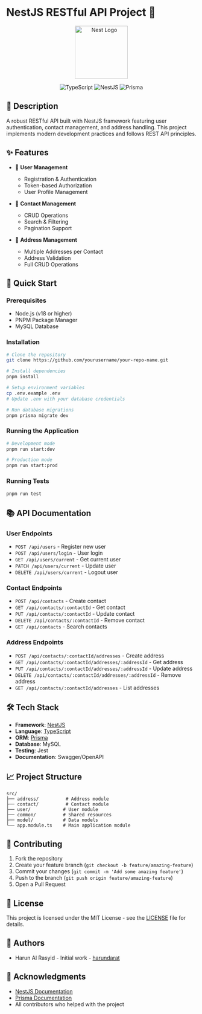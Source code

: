 # NestJS RESTful API Project 🚀

<div align="center">
  <img src="https://nestjs.com/img/logo-small.svg" width="140" alt="Nest Logo" />
  
  ![TypeScript](https://img.shields.io/badge/TypeScript-%23007ACC.svg?style=for-the-badge&logo=typescript&logoColor=white)
  ![NestJS](https://img.shields.io/badge/NestJS-%23E0234E.svg?style=for-the-badge&logo=nestjs&logoColor=white)
  ![Prisma](https://img.shields.io/badge/Prisma-2D3748?style=for-the-badge&logo=prisma&logoColor=white)
</div>

## 📖 Description

A robust RESTful API built with NestJS framework featuring user authentication, contact management, and address handling. This project implements modern development practices and follows REST API principles.

## ✨ Features

- 👤 **User Management**

  - Registration & Authentication
  - Token-based Authorization
  - User Profile Management

- 📱 **Contact Management**

  - CRUD Operations
  - Search & Filtering
  - Pagination Support

- 📍 **Address Management**
  - Multiple Addresses per Contact
  - Address Validation
  - Full CRUD Operations

## 🚀 Quick Start

### Prerequisites

- Node.js (v18 or higher)
- PNPM Package Manager
- MySQL Database

### Installation

```bash
# Clone the repository
git clone https://github.com/yourusername/your-repo-name.git

# Install dependencies
pnpm install

# Setup environment variables
cp .env.example .env
# Update .env with your database credentials

# Run database migrations
pnpm prisma migrate dev
```

### Running the Application

```bash
# Development mode
pnpm run start:dev

# Production mode
pnpm run start:prod
```

### Running Tests

```bash
pnpm run test
```

## 📚 API Documentation

### User Endpoints

- `POST /api/users` - Register new user
- `POST /api/users/login` - User login
- `GET /api/users/current` - Get current user
- `PATCH /api/users/current` - Update user
- `DELETE /api/users/current` - Logout user

### Contact Endpoints

- `POST /api/contacts` - Create contact
- `GET /api/contacts/:contactId` - Get contact
- `PUT /api/contacts/:contactId` - Update contact
- `DELETE /api/contacts/:contactId` - Remove contact
- `GET /api/contacts` - Search contacts

### Address Endpoints

- `POST /api/contacts/:contactId/addresses` - Create address
- `GET /api/contacts/:contactId/addresses/:addressId` - Get address
- `PUT /api/contacts/:contactId/addresses/:addressId` - Update address
- `DELETE /api/contacts/:contactId/addresses/:addressId` - Remove address
- `GET /api/contacts/:contactId/addresses` - List addresses

## 🛠 Tech Stack

- **Framework**: [NestJS](https://nestjs.com/)
- **Language**: [TypeScript](https://www.typescriptlang.org/)
- **ORM**: [Prisma](https://www.prisma.io/)
- **Database**: MySQL
- **Testing**: Jest
- **Documentation**: Swagger/OpenAPI

## 📈 Project Structure

```
src/
├── address/          # Address module
├── contact/          # Contact module
├── user/            # User module
├── common/          # Shared resources
├── model/           # Data models
└── app.module.ts    # Main application module
```

## 🤝 Contributing

1. Fork the repository
2. Create your feature branch (`git checkout -b feature/amazing-feature`)
3. Commit your changes (`git commit -m 'Add some amazing feature'`)
4. Push to the branch (`git push origin feature/amazing-feature`)
5. Open a Pull Request

## 📝 License

This project is licensed under the MIT License - see the [LICENSE](LICENSE) file for details.

## 👥 Authors

- Harun Al Rasyid - Initial work - [harundarat](https://github.com/harundarat)

## 🙏 Acknowledgments

- [NestJS Documentation](https://docs.nestjs.com/)
- [Prisma Documentation](https://www.prisma.io/docs/)
- All contributors who helped with the project
